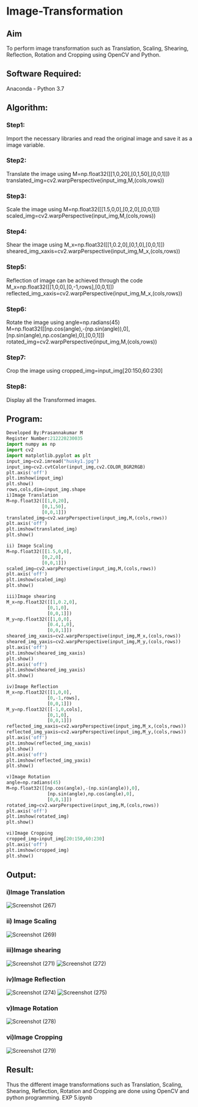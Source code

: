 # Image-Transformation
## Aim
To perform image transformation such as Translation, Scaling, Shearing, Reflection, Rotation and Cropping using OpenCV and Python.

## Software Required:
Anaconda - Python 3.7

## Algorithm:
### Step1:
Import the necessary libraries and read the original image and save it as a image variable.

### Step2:
Translate the image using
M=np.float32([[1,0,20],[0,1,50],[0,0,1]])
translated_img=cv2.warpPerspective(input_img,M,(cols,rows))

### Step3:
Scale the image using
M=np.float32([[1.5,0,0],[0,2,0],[0,0,1]])
scaled_img=cv2.warpPerspective(input_img,M,(cols,rows))

### Step4:
Shear the image using
M_x=np.float32([[1,0.2,0],[0,1,0],[0,0,1]])
sheared_img_xaxis=cv2.warpPerspective(input_img,M_x,(cols,rows))

### Step5:
Reflection of image can be achieved through the code
M_x=np.float32([[1,0,0],[0,-1,rows],[0,0,1]])
reflected_img_xaxis=cv2.warpPerspective(input_img,M_x,(cols,rows))

### Step6:
Rotate the image using
angle=np.radians(45)
M=np.float32([[np.cos(angle),-(np.sin(angle)),0],[np.sin(angle),np.cos(angle),0],[0,0,1]])
rotated_img=cv2.warpPerspective(input_img,M,(cols,rows))

### Step7:
Crop the image using
cropped_img=input_img[20:150,60:230]

### Step8:
Display all the Transformed images.

## Program:
```python
Developed By:Prasannakumar M
Register Number:212220230035
import numpy as np
import cv2
import matplotlib.pyplot as plt
input_img=cv2.imread("husky1.jpg")
input_img=cv2.cvtColor(input_img,cv2.COLOR_BGR2RGB)
plt.axis('off')
plt.imshow(input_img)
plt.show()
rows,cols,dim=input_img.shape
i)Image Translation
M=np.float32([[1,0,20],
             [0,1,50],
             [0,0,1]])
translated_img=cv2.warpPerspective(input_img,M,(cols,rows))
plt.axis('off')
plt.imshow(translated_img)
plt.show()

ii) Image Scaling
M=np.float32([[1.5,0,0],
             [0,2,0],
             [0,0,1]])
scaled_img=cv2.warpPerspective(input_img,M,(cols,rows))
plt.axis('off')
plt.imshow(scaled_img)
plt.show()

iii)Image shearing
M_x=np.float32([[1,0.2,0],
               [0,1,0],
               [0,0,1]])
M_y=np.float32([[1,0,0],
               [0.4,1,0],
               [0,0,1]])
sheared_img_xaxis=cv2.warpPerspective(input_img,M_x,(cols,rows))
sheared_img_yaxis=cv2.warpPerspective(input_img,M_y,(cols,rows))
plt.axis('off')
plt.imshow(sheared_img_xaxis)
plt.show()
plt.axis('off')
plt.imshow(sheared_img_yaxis)
plt.show()

iv)Image Reflection
M_x=np.float32([[1,0,0],
               [0,-1,rows],
               [0,0,1]])
M_y=np.float32([[-1,0,cols],
               [0,1,0],
               [0,0,1]])
reflected_img_xaxis=cv2.warpPerspective(input_img,M_x,(cols,rows))
reflected_img_yaxis=cv2.warpPerspective(input_img,M_y,(cols,rows))
plt.axis('off')
plt.imshow(reflected_img_xaxis)
plt.show()
plt.axis('off')
plt.imshow(reflected_img_yaxis)
plt.show()

v)Image Rotation
angle=np.radians(45)
M=np.float32([[np.cos(angle),-(np.sin(angle)),0],
               [np.sin(angle),np.cos(angle),0],
               [0,0,1]])
rotated_img=cv2.warpPerspective(input_img,M,(cols,rows))
plt.axis('off')
plt.imshow(rotated_img)
plt.show()

vi)Image Cropping
cropped_img=input_img[20:150,60:230]
plt.axis('off')
plt.imshow(cropped_img)
plt.show()

```
## Output:
### i)Image Translation
![Screenshot (267)](https://user-images.githubusercontent.com/75235090/166096475-f26f06ca-07dd-4f07-b4d7-d52568717e23.png)

### ii) Image Scaling
![Screenshot (269)](https://user-images.githubusercontent.com/75235090/166096514-581c663b-066b-4e1a-8376-f023993c50eb.png)


### iii)Image shearing
![Screenshot (271)](https://user-images.githubusercontent.com/75235090/166096548-5e5d4c15-be6d-4add-a087-b9b81dc18dba.png)
![Screenshot (272)](https://user-images.githubusercontent.com/75235090/166096592-5d812e53-26f3-4785-8611-2e8c567cd26d.png)

### iv)Image Reflection
![Screenshot (274)](https://user-images.githubusercontent.com/75235090/166096672-13f8b9ce-8854-4c5b-b7ef-d1395ef20bb0.png)
![Screenshot (275)](https://user-images.githubusercontent.com/75235090/166096678-f6fa0292-8a6a-4201-be10-b00f1f754aaf.png)

### v)Image Rotation
![Screenshot (278)](https://user-images.githubusercontent.com/75235090/166096715-45199d31-51c8-4a74-b87d-26ebb8c1809e.png)


### vi)Image Cropping
![Screenshot (279)](https://user-images.githubusercontent.com/75235090/166096750-9e1251ea-7fe1-42c6-bb29-9832394672c7.png)


## Result: 

Thus the different image transformations such as Translation, Scaling, Shearing, Reflection, Rotation and Cropping are done using OpenCV and python programming.
EXP 5.ipynb
